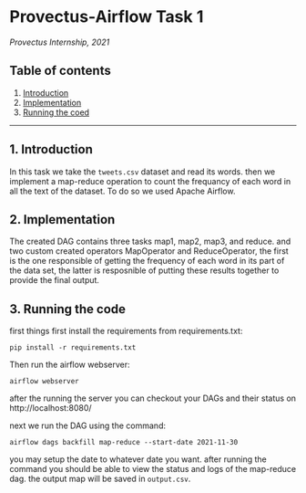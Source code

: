 # Provectus-Airflow Task 1 

_Provectus Internship, 2021_

## Table of contents
1. [ Introduction ](#intro)
2. [ Implementation ](#Implementation)
3. [ Running the coed ](#Running)


___
<a name="intro"></a>
## 1. Introduction
In this task we take the `tweets.csv` dataset and read its words. then we implement a map-reduce operation to count the frequancy of each word in all the text of the dataset. To do so we used Apache Airflow.

<a name="Implementation"></a>
## 2. Implementation 
The created DAG contains three tasks map1, map2, map3, and reduce. and two custom created operators MapOperator and ReduceOperator, the first is the one responsible of getting the frequency of each word in its part of the data set, the latter is resposnible of putting these results together to provide the final output.

<a name="Running"></a>
## 3. Running the code

first things first install the requirements from requirements.txt:
```
pip install -r requirements.txt
```
Then run the airflow webserver:
```
airflow webserver
```
after the running the server you can checkout your DAGs and their status on http://localhost:8080/

next we run the DAG using the command:
```
airflow dags backfill map-reduce --start-date 2021-11-30
```
you may setup the date to whatever date you want.
after running the command you should be able to view the status and logs of the map-reduce dag. the output map will be saved in `output.csv`.
